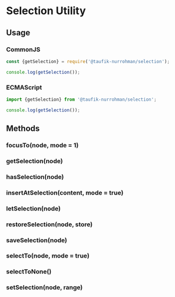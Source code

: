 Selection Utility
=================

Usage
-----

### CommonJS

~~~ js
const {getSelection} = require('@taufik-nurrohman/selection');

console.log(getSelection());
~~~

### ECMAScript

~~~ js
import {getSelection} from '@taufik-nurrohman/selection';

console.log(getSelection());
~~~

Methods
-------

### focusTo(node, mode = 1)

### getSelection(node)

### hasSelection(node)

### insertAtSelection(content, mode = true)

### letSelection(node)

### restoreSelection(node, store)

### saveSelection(node)

### selectTo(node, mode = true)

### selectToNone()

### setSelection(node, range)